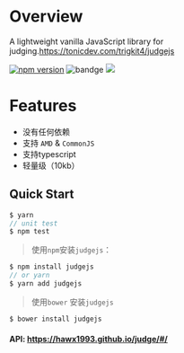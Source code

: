 # Overview

A lightweight vanilla JavaScript library for judging.https://tonicdev.com/trigkit4/judgejs

[![npm version](https://badge.fury.io/js/judgejs.svg)](https://badge.fury.io/js/judgejs)
![bandge](https://david-dm.org/hawx1993/judge.svg)
![](https://img.shields.io/github/stars/hawx1993/judge.svg)

# Features

- 没有任何依赖
- 支持 `AMD` & `CommonJS`
- 支持typescript
- 轻量级（10kb）



## Quick Start

```js
$ yarn
// unit test  
$ npm test
```

>使用`npm`安装`judgejs`：

```js
$ npm install judgejs
// or yarn
$ yarn add judgejs
```

>使用`bower` 安装`judgejs`

```js
$ bower install judgejs  
```

#### API: https://hawx1993.github.io/judge/#/
